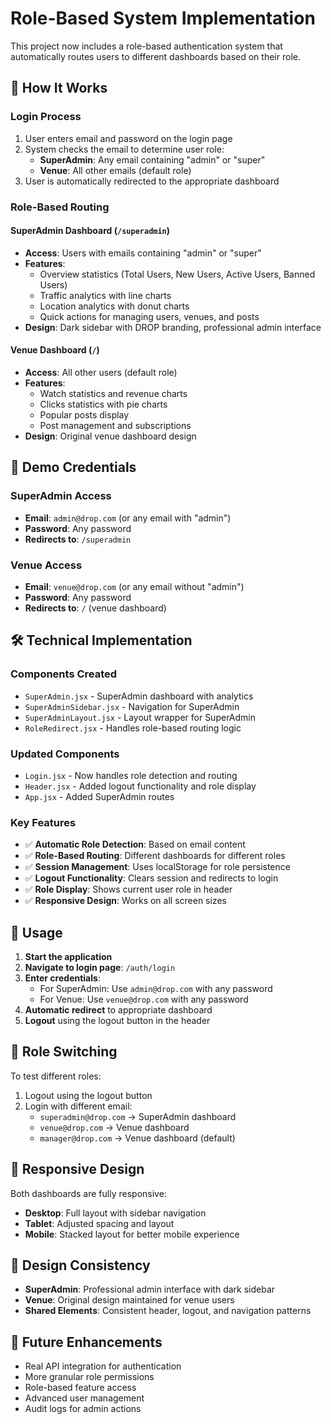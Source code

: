 # Role-Based System Implementation

This project now includes a role-based authentication system that automatically routes users to different dashboards based on their role.

## 🎯 How It Works

### Login Process
1. User enters email and password on the login page
2. System checks the email to determine user role:
   - **SuperAdmin**: Any email containing "admin" or "super"
   - **Venue**: All other emails (default role)
3. User is automatically redirected to the appropriate dashboard

### Role-Based Routing

#### SuperAdmin Dashboard (`/superadmin`)
- **Access**: Users with emails containing "admin" or "super"
- **Features**: 
  - Overview statistics (Total Users, New Users, Active Users, Banned Users)
  - Traffic analytics with line charts
  - Location analytics with donut charts
  - Quick actions for managing users, venues, and posts
- **Design**: Dark sidebar with DROP branding, professional admin interface

#### Venue Dashboard (`/`)
- **Access**: All other users (default role)
- **Features**: 
  - Watch statistics and revenue charts
  - Clicks statistics with pie charts
  - Popular posts display
  - Post management and subscriptions
- **Design**: Original venue dashboard design

## 🔐 Demo Credentials

### SuperAdmin Access
- **Email**: `admin@drop.com` (or any email with "admin")
- **Password**: Any password
- **Redirects to**: `/superadmin`

### Venue Access
- **Email**: `venue@drop.com` (or any email without "admin")
- **Password**: Any password
- **Redirects to**: `/` (venue dashboard)

## 🛠 Technical Implementation

### Components Created
- `SuperAdmin.jsx` - SuperAdmin dashboard with analytics
- `SuperAdminSidebar.jsx` - Navigation for SuperAdmin
- `SuperAdminLayout.jsx` - Layout wrapper for SuperAdmin
- `RoleRedirect.jsx` - Handles role-based routing logic

### Updated Components
- `Login.jsx` - Now handles role detection and routing
- `Header.jsx` - Added logout functionality and role display
- `App.jsx` - Added SuperAdmin routes

### Key Features
- ✅ **Automatic Role Detection**: Based on email content
- ✅ **Role-Based Routing**: Different dashboards for different roles
- ✅ **Session Management**: Uses localStorage for role persistence
- ✅ **Logout Functionality**: Clears session and redirects to login
- ✅ **Role Display**: Shows current user role in header
- ✅ **Responsive Design**: Works on all screen sizes

## 🚀 Usage

1. **Start the application**
2. **Navigate to login page**: `/auth/login`
3. **Enter credentials**:
   - For SuperAdmin: Use `admin@drop.com` with any password
   - For Venue: Use `venue@drop.com` with any password
4. **Automatic redirect** to appropriate dashboard
5. **Logout** using the logout button in the header

## 🔄 Role Switching

To test different roles:
1. Logout using the logout button
2. Login with different email:
   - `superadmin@drop.com` → SuperAdmin dashboard
   - `venue@drop.com` → Venue dashboard
   - `manager@drop.com` → Venue dashboard (default)

## 📱 Responsive Design

Both dashboards are fully responsive:
- **Desktop**: Full layout with sidebar navigation
- **Tablet**: Adjusted spacing and layout
- **Mobile**: Stacked layout for better mobile experience

## 🎨 Design Consistency

- **SuperAdmin**: Professional admin interface with dark sidebar
- **Venue**: Original design maintained for venue users
- **Shared Elements**: Consistent header, logout, and navigation patterns

## 🔮 Future Enhancements

- Real API integration for authentication
- More granular role permissions
- Role-based feature access
- Advanced user management
- Audit logs for admin actions 
